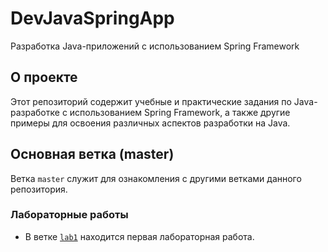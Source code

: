 # DevJavaSpringApp
Разработка Java-приложений с использованием Spring Framework

## О проекте

Этот репозиторий содержит учебные и практические задания по Java-разработке с использованием Spring Framework, а также другие примеры для освоения различных аспектов разработки на Java.

## Основная ветка (master)

Ветка `master` служит для ознакомления с другими ветками данного репозитория.

### Лабораторные работы

- В ветке [`lab1`](https://github.com/Andry-git/DevJavaSpringApp/tree/lab1) находится первая лабораторная работа.
